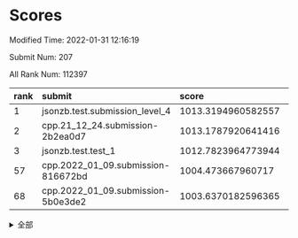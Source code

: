 # Scores

Modified Time: 2022-01-31 12:16:19

Submit Num: 207

All Rank Num: 112397

| rank |               submit               |       score        |       sigma        | pk_num |
| :--- | :--------------------------------- | :----------------- | :----------------- | :----- |
| 1    | jsonzb.test.submission_level_4     | 1013.3194960582557 | 0.7905139749165264 | 2167   |
| 2    | cpp.21_12_24.submission-2b2ea0d7   | 1013.1787920641416 | 0.7997214947051742 | 2169   |
| 3    | jsonzb.test.test_1                 | 1012.7823964773944 | 0.7984680052437867 | 2176   |
| 57   | cpp.2022_01_09.submission-816672bd | 1004.473667960717  | 0.7300518414913614 | 2171   |
| 68   | cpp.2022_01_09.submission-5b0e3de2 | 1003.6370182596365 | 0.7038831729462759 | 2177   |


<details>
<summary>全部</summary>

| rank |                 submit                 |       score        |       sigma        | pk_num |
| :--- | :------------------------------------- | :----------------- | :----------------- | :----- |
| 1    | jsonzb.test.submission_level_4         | 1013.3194960582557 | 0.7905139749165264 | 2167   |
| 2    | cpp.21_12_24.submission-2b2ea0d7       | 1013.1787920641416 | 0.7997214947051742 | 2169   |
| 3    | jsonzb.test.test_1                     | 1012.7823964773944 | 0.7984680052437867 | 2176   |
| 4    | gobigger.level_3.submission_level_3_39 | 1011.671277536366  | 0.7683391801232334 | 2169   |
| 5    | gobigger.level_3.submission_level_3_8  | 1011.5101245698522 | 0.7748463249112156 | 2171   |
| 6    | gobigger.level_3.submission_level_3_28 | 1011.2587255457868 | 0.7741471973785699 | 2176   |
| 7    | gobigger.level_3.submission_level_3_30 | 1011.0387976384442 | 0.7570191763289199 | 2169   |
| 8    | gobigger.level_3.submission_level_3_31 | 1010.7370366762156 | 0.7615437872478281 | 2174   |
| 9    | gobigger.level_3.submission_level_3_5  | 1010.6248510237093 | 0.7660668294436443 | 2179   |
| 10   | gobigger.level_3.submission_level_3_27 | 1010.5878467672723 | 0.7578267988197381 | 2168   |
| 11   | gobigger.level_3.submission_level_3_26 | 1010.518621311454  | 0.7841553505967803 | 2168   |
| 12   | gobigger.level_3.submission_level_3_35 | 1010.4926021735386 | 0.7765821918428464 | 2175   |
| 13   | gobigger.level_3.submission_level_3_0  | 1010.4838013964002 | 0.7618165047499442 | 2170   |
| 14   | gobigger.level_3.submission_level_3_22 | 1010.424209519765  | 0.7620796515908822 | 2174   |
| 15   | gobigger.level_3.submission_level_3_44 | 1010.4096813017167 | 0.7537908018418022 | 2168   |
| 16   | gobigger.level_3.submission_level_3_36 | 1010.342015284771  | 0.7610674263095435 | 2169   |
| 17   | gobigger.level_3.submission_level_3_2  | 1010.2708584112638 | 0.7546057972737268 | 2175   |
| 18   | gobigger.level_3.submission_level_3_10 | 1010.2467095475515 | 0.7581760834323176 | 2176   |
| 19   | gobigger.level_3.submission_level_3_40 | 1010.217549820796  | 0.7507590056721576 | 2174   |
| 20   | gobigger.level_3.submission_level_3_24 | 1010.2010545522735 | 0.7820672452401609 | 2174   |
| 21   | gobigger.level_3.submission_level_3_19 | 1010.11700379084   | 0.7531444225463272 | 2168   |
| 22   | gobigger.level_3.submission_level_3_16 | 1010.0490594963763 | 0.7606669087483074 | 2172   |
| 23   | gobigger.level_3.submission_level_3_15 | 1010.0049244450274 | 0.743753924341614  | 2174   |
| 24   | gobigger.level_3.submission_level_3_29 | 1009.9916292342621 | 0.7498139424425674 | 2168   |
| 25   | gobigger.level_3.submission_level_3_45 | 1009.9817011573931 | 0.7683893800838777 | 2171   |
| 26   | gobigger.level_3.submission_level_3_42 | 1009.9602642093262 | 0.7638592106076403 | 2169   |
| 27   | gobigger.level_3.submission_level_3_12 | 1009.9320557974944 | 0.7653580474761774 | 2169   |
| 28   | gobigger.level_3.submission_level_3_3  | 1009.8881296974462 | 0.7525467176054531 | 2179   |
| 29   | gobigger.level_3.submission_level_3_13 | 1009.8799431756036 | 0.7585668621339637 | 2174   |
| 30   | gobigger.level_3.submission_level_3_46 | 1009.8695145449179 | 0.7557044314771524 | 2172   |
| 31   | gobigger.level_3.submission_level_3_43 | 1009.7765184933153 | 0.7468571309220896 | 2172   |
| 32   | gobigger.level_3.submission_level_3_25 | 1009.6638378039603 | 0.7545821060370644 | 2173   |
| 33   | gobigger.level_3.submission_level_3_14 | 1009.6030536293094 | 0.7514390645120177 | 2171   |
| 34   | gobigger.level_3.submission_level_3_47 | 1009.4665299156716 | 0.7632258139900086 | 2171   |
| 35   | gobigger.level_3.submission_level_3_6  | 1009.3847041183432 | 0.7526217838646139 | 2170   |
| 36   | gobigger.level_3.submission_level_3_18 | 1009.3153560343943 | 0.734826407339187  | 2169   |
| 37   | gobigger.level_3.submission_level_3_21 | 1009.3050905781159 | 0.7476935090359321 | 2178   |
| 38   | gobigger.level_3.submission_level_3_17 | 1009.1950237237404 | 0.7480199955061339 | 2171   |
| 39   | gobigger.level_3.submission_level_3_23 | 1009.1774425031911 | 0.7463635963018735 | 2176   |
| 40   | gobigger.level_3.submission_level_3_20 | 1009.1748929295272 | 0.7430683671996801 | 2167   |
| 41   | gobigger.level_3.submission_level_3_38 | 1009.0696551804672 | 0.747315454031685  | 2170   |
| 42   | gobigger.level_3.submission_level_3_37 | 1009.0628345770602 | 0.7422405789445118 | 2174   |
| 43   | gobigger.level_3.submission_level_3_33 | 1009.0163213092532 | 0.777631449733886  | 2173   |
| 44   | gobigger.level_3.submission_level_3_41 | 1008.8626243214951 | 0.7508136954950523 | 2174   |
| 45   | gobigger.level_3.submission_level_3_11 | 1008.8523541927559 | 0.757479239605236  | 2167   |
| 46   | gobigger.level_3.submission_level_3_32 | 1008.7635718746022 | 0.7543537384513017 | 2175   |
| 47   | gobigger.level_3.submission_level_3_49 | 1008.7574238343408 | 0.7293655091504354 | 2175   |
| 48   | gobigger.level_3.submission_level_3_7  | 1008.714972932055  | 0.7459075626753942 | 2170   |
| 49   | gobigger.level_3.submission_level_3_48 | 1008.6426159134318 | 0.7410595871588369 | 2174   |
| 50   | gobigger.level_3.submission_level_3_1  | 1008.5370482754228 | 0.7293357828617922 | 2178   |
| 51   | gobigger.level_3.submission_level_3_4  | 1008.5246161584737 | 0.7290917813523733 | 2173   |
| 52   | gobigger.level_3.submission_level_3_9  | 1008.449474581922  | 0.7463427847686015 | 2168   |
| 53   | gobigger.level_3.submission_level_3_34 | 1008.1793755206672 | 0.7269006351705486 | 2173   |
| 54   | gobigger.level_1.submission_level_1_30 | 1005.0058258422281 | 0.7267966802799416 | 2171   |
| 55   | gobigger.level_1.submission_level_1_48 | 1004.956956754978  | 0.7212724580798271 | 2175   |
| 56   | gobigger.level_1.submission_level_1_6  | 1004.7538531143447 | 0.723760725679981  | 2168   |
| 57   | cpp.2022_01_09.submission-816672bd     | 1004.473667960717  | 0.7300518414913614 | 2171   |
| 58   | gobigger.level_1.submission_level_1_0  | 1004.4371284379185 | 0.7183426279639916 | 2173   |
| 59   | gobigger.level_1.submission_level_1_8  | 1004.3568564310843 | 0.729131265599176  | 2174   |
| 60   | gobigger.level_1.submission_level_1_43 | 1004.340390737654  | 0.7081827438809303 | 2171   |
| 61   | gobigger.level_1.submission_level_1_22 | 1004.1949881606813 | 0.7062263085393292 | 2173   |
| 62   | gobigger.level_1.submission_level_1_2  | 1004.1671153719867 | 0.7180029483569164 | 2175   |
| 63   | gobigger.level_1.submission_level_1_38 | 1004.0254045822064 | 0.717312560155269  | 2169   |
| 64   | gobigger.level_1.submission_level_1_47 | 1003.9998847992014 | 0.7257731533268936 | 2171   |
| 65   | gobigger.level_1.submission_level_1_34 | 1003.9901215370605 | 0.7301752952163575 | 2167   |
| 66   | gobigger.level_1.submission_level_1_32 | 1003.866575132522  | 0.7229645309731031 | 2171   |
| 67   | gobigger.level_1.submission_level_1_42 | 1003.6497174155737 | 0.7239723252068561 | 2172   |
| 68   | cpp.2022_01_09.submission-5b0e3de2     | 1003.6370182596365 | 0.7038831729462759 | 2177   |
| 69   | gobigger.level_1.submission_level_1_17 | 1003.619763237951  | 0.7149835654549649 | 2171   |
| 70   | gobigger.level_1.submission_level_1_37 | 1003.5766326625169 | 0.7173894814944458 | 2173   |
| 71   | gobigger.level_1.submission_level_1_40 | 1003.5227071762166 | 0.7236721503519388 | 2176   |
| 72   | gobigger.level_1.submission_level_1_31 | 1003.5045954398136 | 0.7105970531169644 | 2170   |
| 73   | gobigger.level_1.submission_level_1_14 | 1003.425654350006  | 0.7060169031808508 | 2171   |
| 74   | gobigger.level_1.submission_level_1_19 | 1003.4179093589585 | 0.7201728206604722 | 2175   |
| 75   | gobigger.level_1.submission_level_1_21 | 1003.4162933497518 | 0.7083655513588976 | 2170   |
| 76   | gobigger.level_1.submission_level_1_39 | 1003.408271866661  | 0.7089140922665278 | 2171   |
| 77   | gobigger.level_1.submission_level_1_1  | 1003.38908807242   | 0.714615900877078  | 2170   |
| 78   | gobigger.level_1.submission_level_1_27 | 1003.3397186865159 | 0.7235567527226939 | 2173   |
| 79   | gobigger.level_1.submission_level_1_44 | 1003.3309238063273 | 0.7151814267219777 | 2174   |
| 80   | gobigger.level_1.submission_level_1_16 | 1003.2865145316337 | 0.720994561782132  | 2176   |
| 81   | gobigger.level_1.submission_level_1_45 | 1003.2706344767205 | 0.7133600685262877 | 2175   |
| 82   | gobigger.level_1.submission_level_1_23 | 1003.2396005861109 | 0.710350247254885  | 2171   |
| 83   | gobigger.level_1.submission_level_1_41 | 1003.1417661796303 | 0.7267328223205916 | 2171   |
| 84   | gobigger.level_1.submission_level_1_12 | 1003.0737953846703 | 0.7130269538147368 | 2173   |
| 85   | gobigger.level_1.submission_level_1_24 | 1002.9761409504835 | 0.7135851022654276 | 2178   |
| 86   | gobigger.level_1.submission_level_1_46 | 1002.9740578568491 | 0.7095717634715918 | 2174   |
| 87   | gobigger.level_1.submission_level_1_7  | 1002.9257758827113 | 0.7123787212456348 | 2171   |
| 88   | gobigger.level_1.submission_level_1_5  | 1002.9255900391679 | 0.7074615808478463 | 2171   |
| 89   | gobigger.level_1.submission_level_1_49 | 1002.8599568185708 | 0.7109957753928905 | 2173   |
| 90   | gobigger.level_1.submission_level_1_9  | 1002.8403251722494 | 0.7115467104584406 | 2173   |
| 91   | gobigger.level_1.submission_level_1_28 | 1002.7592686961068 | 0.7097093864609366 | 2174   |
| 92   | gobigger.level_1.submission_level_1_35 | 1002.7494596628899 | 0.7048235337133699 | 2167   |
| 93   | gobigger.level_1.submission_level_1_13 | 1002.7232712784676 | 0.7186610068136235 | 2172   |
| 94   | gobigger.level_1.submission_level_1_25 | 1002.7102861426032 | 0.7111103757254286 | 2173   |
| 95   | gobigger.level_1.submission_level_1_11 | 1002.6508025190022 | 0.7097524548792978 | 2172   |
| 96   | gobigger.level_1.submission_level_1_26 | 1002.6452824058902 | 0.7183735822128269 | 2169   |
| 97   | gobigger.level_1.submission_level_1_29 | 1002.6133921324825 | 0.7172275775096818 | 2172   |
| 98   | gobigger.level_1.submission_level_1_20 | 1002.526353904873  | 0.7205668558250902 | 2173   |
| 99   | gobigger.level_1.submission_level_1_4  | 1002.4032530794984 | 0.7105141405439233 | 2175   |
| 100  | gobigger.level_1.submission_level_1_15 | 1002.2979783436746 | 0.7176902292178777 | 2172   |
| 101  | gobigger.level_1.submission_level_1_18 | 1002.0401309448195 | 0.7173537381780557 | 2173   |
| 102  | gobigger.level_1.submission_level_1_33 | 1002.0303654568095 | 0.7022007584338081 | 2170   |
| 103  | gobigger.level_1.submission_level_1_10 | 1001.8351832012463 | 0.7146030795386883 | 2170   |
| 104  | gobigger.level_1.submission_level_1_36 | 1001.6061997036279 | 0.7090960251773056 | 2171   |
| 105  | gobigger.level_1.submission_level_1_3  | 1001.5011190935365 | 0.7114390885954844 | 2170   |
| 106  | gobigger.random.submission_random_4    | 996.9809779874257  | 0.7138844527462355 | 2173   |
| 107  | gobigger.random.submission_random_20   | 996.8915195567969  | 0.7127864862613107 | 2171   |
| 108  | gobigger.random.submission_random_28   | 996.767167173009   | 0.719039250127292  | 2172   |
| 109  | gobigger.random.submission_random_11   | 996.6987887030953  | 0.6962606177449666 | 2169   |
| 110  | gobigger.random.submission_random_38   | 996.6736282021718  | 0.706066547997794  | 2174   |
| 111  | gobigger.random.submission_random_33   | 996.5836742014035  | 0.7076386528403896 | 2174   |
| 112  | gobigger.random.submission_random_18   | 996.5712463595885  | 0.6955904425011002 | 2172   |
| 113  | gobigger.random.submission_random_12   | 996.4567580280939  | 0.7174348355353923 | 2172   |
| 114  | gobigger.random.submission_random_14   | 996.4274752414096  | 0.7240648615152222 | 2174   |
| 115  | gobigger.random.submission_random_3    | 996.4187634585057  | 0.7085821748142634 | 2178   |
| 116  | gobigger.random.submission_random_17   | 996.400220148718   | 0.7149380905184559 | 2170   |
| 117  | gobigger.random.submission_random_34   | 996.3758478043554  | 0.705391288420886  | 2175   |
| 118  | gobigger.random.submission_random_48   | 996.3686100030662  | 0.7026221777448091 | 2170   |
| 119  | gobigger.random.submission_random_21   | 996.3637145162339  | 0.6996777152608382 | 2176   |
| 120  | gobigger.random.submission_random_45   | 996.3594225678652  | 0.7128080416625955 | 2171   |
| 121  | gobigger.random.submission_random_29   | 996.2691119053757  | 0.7049996830844147 | 2175   |
| 122  | gobigger.random.submission_random_37   | 996.2686461675803  | 0.720549936542171  | 2173   |
| 123  | gobigger.random.submission_random_24   | 996.2291808114699  | 0.7061019893569052 | 2172   |
| 124  | gobigger.random.submission_random_46   | 996.1616613749392  | 0.7143059490779241 | 2172   |
| 125  | gobigger.random.submission_random_30   | 996.1502606234063  | 0.7130110588622911 | 2172   |
| 126  | gobigger.random.submission_random_35   | 996.0685736963612  | 0.7052968809522652 | 2167   |
| 127  | gobigger.random.submission_random_19   | 996.023952425984   | 0.707549485985099  | 2177   |
| 128  | gobigger.random.submission_random_2    | 995.9307197634133  | 0.7143016814727261 | 2176   |
| 129  | gobigger.random.submission_random_8    | 995.8783559075256  | 0.7107105264561163 | 2168   |
| 130  | gobigger.random.submission_random_47   | 995.8064229929229  | 0.7001686500886133 | 2173   |
| 131  | gobigger.random.submission_random_26   | 995.7943433473033  | 0.7036847024269919 | 2173   |
| 132  | gobigger.random.submission_random_0    | 995.7195444067021  | 0.7217815999628986 | 2173   |
| 133  | gobigger.random.submission_random_22   | 995.6898010945819  | 0.7136002733260585 | 2166   |
| 134  | gobigger.random.submission_random_5    | 995.6790473080446  | 0.7173704840660317 | 2173   |
| 135  | gobigger.random.submission_random_44   | 995.6586269417201  | 0.7018677951052166 | 2173   |
| 136  | gobigger.random.submission_random_27   | 995.6510949421034  | 0.7086003670653359 | 2174   |
| 137  | gobigger.random.submission_random_36   | 995.645223879725   | 0.7106556703959889 | 2170   |
| 138  | gobigger.random.submission_random_9    | 995.5678343804641  | 0.7112144456316101 | 2171   |
| 139  | gobigger.random.submission_random_31   | 995.5671363715519  | 0.7197275502171822 | 2170   |
| 140  | gobigger.random.submission_random_25   | 995.4973032915011  | 0.7108914865430681 | 2174   |
| 141  | gobigger.random.submission_random_16   | 995.4591303347657  | 0.715146978188218  | 2167   |
| 142  | gobigger.random.submission_random_42   | 995.4574279750173  | 0.7210605102494911 | 2173   |
| 143  | gobigger.random.submission_random_23   | 995.4485448939224  | 0.7047869859810035 | 2179   |
| 144  | gobigger.random.submission_random_15   | 995.445870165038   | 0.7329360512520721 | 2174   |
| 145  | gobigger.random.submission_random_6    | 995.3778281308007  | 0.7215381119391411 | 2172   |
| 146  | gobigger.random.submission_random_32   | 995.3524585981626  | 0.7018409215908987 | 2168   |
| 147  | gobigger.random.submission_random_7    | 995.3478452490594  | 0.7197453686669997 | 2173   |
| 148  | gobigger.random.submission_random_39   | 995.3427900727194  | 0.7055953390045159 | 2177   |
| 149  | gobigger.random.submission_random_43   | 995.296626974162   | 0.7205066914615214 | 2168   |
| 150  | gobigger.random.submission_random_49   | 995.2901239444288  | 0.7021766756238884 | 2166   |
| 151  | gobigger.random.submission_random_10   | 995.0799533474855  | 0.7217855262507796 | 2172   |
| 152  | gobigger.random.submission_random_1    | 995.0583537382236  | 0.7226410003864491 | 2169   |
| 153  | gobigger.random.submission_random_40   | 995.0541533584551  | 0.7041251706254501 | 2171   |
| 154  | gobigger.random.submission_random_41   | 994.9320064279204  | 0.7177781753990791 | 2173   |
| 155  | gobigger.random.submission_random_13   | 994.9137536991367  | 0.7300469346267204 | 2170   |
| 156  | gobigger.level_2.submission_level_2_44 | 994.1289000989815  | 0.7114554421058262 | 2172   |
| 157  | gobigger.level_2.submission_level_2_2  | 993.7244375263949  | 0.7369204081471534 | 2172   |
| 158  | gobigger.level_2.submission_level_2_15 | 993.6586278223475  | 0.7257716746235798 | 2172   |
| 159  | gobigger.level_2.submission_level_2_45 | 993.4882144763121  | 0.73867471582983   | 2173   |
| 160  | gobigger.level_2.submission_level_2_9  | 993.4164419259237  | 0.7253127010552846 | 2166   |
| 161  | gobigger.level_2.submission_level_2_26 | 993.4058308326748  | 0.7432900022494614 | 2172   |
| 162  | gobigger.level_2.submission_level_2_36 | 993.3888206781191  | 0.7244438258741779 | 2171   |
| 163  | gobigger.level_2.submission_level_2_49 | 993.0881643745099  | 0.7522234259208537 | 2176   |
| 164  | gobigger.level_2.submission_level_2_17 | 993.0312876995068  | 0.737172217787535  | 2174   |
| 165  | gobigger.level_2.submission_level_2_6  | 993.0083043398279  | 0.7486212560648696 | 2168   |
| 166  | gobigger.level_2.submission_level_2_1  | 993.0005726841698  | 0.7383463357561192 | 2171   |
| 167  | gobigger.level_2.submission_level_2_48 | 992.8918824446839  | 0.736042932523615  | 2175   |
| 168  | gobigger.level_2.submission_level_2_38 | 992.7983719609923  | 0.7384289860648009 | 2168   |
| 169  | gobigger.level_2.submission_level_2_37 | 992.7611140554284  | 0.7355510581592098 | 2170   |
| 170  | gobigger.level_2.submission_level_2_16 | 992.7601200990944  | 0.727986210652001  | 2168   |
| 171  | gobigger.level_2.submission_level_2_24 | 992.7273234951796  | 0.7474148468566144 | 2177   |
| 172  | gobigger.level_2.submission_level_2_4  | 992.7052253923443  | 0.7242353175263496 | 2169   |
| 173  | gobigger.level_2.submission_level_2_30 | 992.6911650791243  | 0.743857651154079  | 2171   |
| 174  | gobigger.level_2.submission_level_2_21 | 992.6628169647864  | 0.7469906690671201 | 2167   |
| 175  | gobigger.level_2.submission_level_2_5  | 992.6000654956075  | 0.7360454749142007 | 2172   |
| 176  | gobigger.level_2.submission_level_2_33 | 992.5889199570443  | 0.7356095758912489 | 2168   |
| 177  | gobigger.level_2.submission_level_2_27 | 992.5852570717661  | 0.7489804395852679 | 2176   |
| 178  | gobigger.level_2.submission_level_2_7  | 992.3781069402771  | 0.7381204380329608 | 2175   |
| 179  | gobigger.level_2.submission_level_2_25 | 992.3425376624676  | 0.7334857428091511 | 2169   |
| 180  | gobigger.level_2.submission_level_2_34 | 992.3219755312408  | 0.7260652657879734 | 2172   |
| 181  | gobigger.level_2.submission_level_2_35 | 992.3038003009087  | 0.7355693698358469 | 2176   |
| 182  | gobigger.level_2.submission_level_2_20 | 992.1619331718275  | 0.7318918067913609 | 2174   |
| 183  | gobigger.level_2.submission_level_2_11 | 992.1247129118827  | 0.7435414327429243 | 2171   |
| 184  | gobigger.level_2.submission_level_2_13 | 992.1160229661392  | 0.7379206600969975 | 2164   |
| 185  | gobigger.level_2.submission_level_2_23 | 991.8610544983937  | 0.7406085784347202 | 2169   |
| 186  | gobigger.level_2.submission_level_2_29 | 991.7908038688456  | 0.7480202057617926 | 2171   |
| 187  | gobigger.level_2.submission_level_2_19 | 991.7832270026233  | 0.7424371898318193 | 2171   |
| 188  | gobigger.level_2.submission_level_2_46 | 991.7816385088379  | 0.7572492542156607 | 2168   |
| 189  | gobigger.level_2.submission_level_2_32 | 991.7204382550606  | 0.7403025674173541 | 2176   |
| 190  | gobigger.level_2.submission_level_2_28 | 991.706069663469   | 0.738334701985553  | 2175   |
| 191  | gobigger.level_2.submission_level_2_3  | 991.5839971386827  | 0.7426191097527293 | 2172   |
| 192  | gobigger.level_2.submission_level_2_18 | 991.4953496682276  | 0.7467926019506487 | 2170   |
| 193  | gobigger.level_2.submission_level_2_39 | 991.2627892876164  | 0.758613956558255  | 2176   |
| 194  | gobigger.level_2.submission_level_2_42 | 991.1804737457649  | 0.7669213293032457 | 2172   |
| 195  | gobigger.level_2.submission_level_2_40 | 991.1058311388251  | 0.7577646161203441 | 2170   |
| 196  | gobigger.level_2.submission_level_2_0  | 991.0860251812546  | 0.7496185624282935 | 2170   |
| 197  | gobigger.level_2.submission_level_2_31 | 990.9984415237766  | 0.7525979759053523 | 2175   |
| 198  | gobigger.level_2.submission_level_2_47 | 990.9749342225648  | 0.7806363377282206 | 2173   |
| 199  | gobigger.level_2.submission_level_2_22 | 990.9475351158305  | 0.7457312000630907 | 2174   |
| 200  | gobigger.level_2.submission_level_2_10 | 990.8869201239888  | 0.7445018633821742 | 2173   |
| 201  | gobigger.level_2.submission_level_2_8  | 990.8631867592284  | 0.7630274024731675 | 2167   |
| 202  | gobigger.level_2.submission_level_2_12 | 990.8171186625996  | 0.7390738397357256 | 2176   |
| 203  | gobigger.level_2.submission_level_2_14 | 990.6553423790846  | 0.7489582019963168 | 2174   |
| 204  | gobigger.level_2.submission_level_2_43 | 990.5508267806648  | 0.7554166024717677 | 2173   |
| 205  | gobigger.level_2.submission_level_2_41 | 990.4969250841389  | 0.7702208183621583 | 2163   |
| 206  | gobigger.none.submission_none_1        | 977.9999608329881  | 1.2436348107753774 | 2169   |
| 207  | gobigger.none.submission_none_0        | 977.8098905550457  | 1.2658668319899284 | 2170   |

</details>